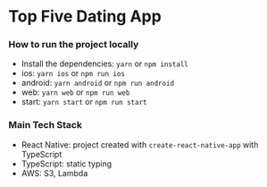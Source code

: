 # Top Five Dating App

### How to run the project locally

- Install the dependencies: `yarn` or `npm install`
- ios: `yarn ios` or `npm run ios`
- android: `yarn android` or `npm run android`
- web: `yarn web` or `npm run web`
- start: `yarn start` or `npm run start`

### Main Tech Stack

- React Native: project created with `create-react-native-app` with TypeScript
- TypeScript: static typing
- AWS: S3, Lambda
